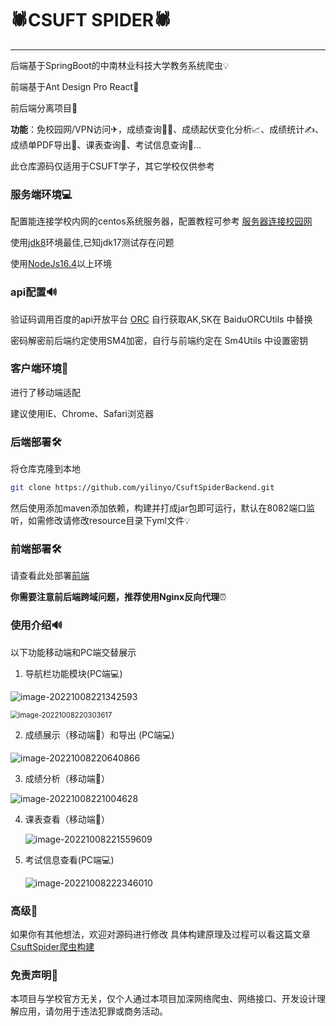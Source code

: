 # 🕷CSUFT SPIDER🕷

------

后端基于SpringBoot的中南林业科技大学教务系统爬虫💡

前端基于Ant Design Pro React🎨

前后端分离项目👑

**功能**：免校园网/VPN访问✈，成绩查询🙋‍♂️、成绩起伏变化分析📈、成绩统计✍、成绩单PDF导出📄、课表查询👀、考试信息查询📜...

此仓库源码仅适用于CSUFT学子，其它学校仅供参考



### 服务端环境💻

配置能连接学校内网的centos系统服务器，配置教程可参考 [服务器连接校园网](https://blog.csdn.net/qq_51725966/article/details/127216999?spm=1001.2014.3001.5502)

使用[jdk8](https://www.oracle.com/java/technologies/javase/javase8-archive-downloads.html)环境最佳,已知jdk17测试存在问题

使用[NodeJs16.4](https://nodejs.org/en/)以上环境

### api配置🔊
验证码调用百度的api开放平台 [ORC](https://ai.baidu.com/ai-doc/OCR/)
自行获取AK,SK在 BaiduORCUtils 中替换


密码解密前后端约定使用SM4加密，自行与前端约定在 Sm4Utils 中设置密钥

### 客户端环境📱

进行了移动端适配

建议使用IE、Chrome、Safari浏览器



### 后端部署🛠

将仓库克隆到本地

```bash
git clone https://github.com/yilinyo/CsuftSpiderBackend.git
```

然后使用添加maven添加依赖，构建并打成jar包即可运行，默认在8082端口监听，如需修改请修改resource目录下yml文件💡



### 前端部署🛠

请查看此处部署[前端](https://github.com/yilinyo/CsuftSpiderFront)



**你需要注意前后端跨域问题，推荐使用Nginx反向代理**⏰



### 使用介绍🔊

以下功能移动端和PC端交替展示

1. 导航栏功能模块(PC端💻)

![image-20221008221342593](https://xingqiu-tuchuang-1256524210.cos.ap-shanghai.myqcloud.com/12570/image-20221008221342593.png)



<img src="https://xingqiu-tuchuang-1256524210.cos.ap-shanghai.myqcloud.com/12570/image-20221008220303617.png" alt="image-20221008220303617" style="zoom: 80%;" />

2. 成绩展示（移动端📱）和导出 (PC端💻)

![image-20221008220640866](https://xingqiu-tuchuang-1256524210.cos.ap-shanghai.myqcloud.com/12570/image-20221008220640866.png)

3. 成绩分析（移动端📱）

![image-20221008221004628](https://xingqiu-tuchuang-1256524210.cos.ap-shanghai.myqcloud.com/12570/image-20221008221004628.png)

4. 课表查看（移动端📱）

   ![image-20221008221559609](https://xingqiu-tuchuang-1256524210.cos.ap-shanghai.myqcloud.com/12570/image-20221008221559609.png)

5. 考试信息查看(PC端💻)

   ![image-20221008222346010](https://xingqiu-tuchuang-1256524210.cos.ap-shanghai.myqcloud.com/12570/image-20221008222346010.png)

### 高级🧩

如果你有其他想法，欢迎对源码进行修改
具体构建原理及过程可以看这篇文章 [CsuftSpider爬虫构建](https://blog.csdn.net/qq_51725966/article/details/127218540?spm=1001.2014.3001.5502)

### 免责声明🧱

本项目与学校官方无关，仅个人通过本项目加深网络爬虫、网络接口、开发设计理解应用，请勿用于违法犯罪或商务活动。

